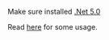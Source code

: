 Make sure installed [.Net 5.0](https://dotnet.microsoft.com/download/dotnet/5.0)

Read [here](https://github.com/eprilx/FC2MFTConverter#usage) for some usage.